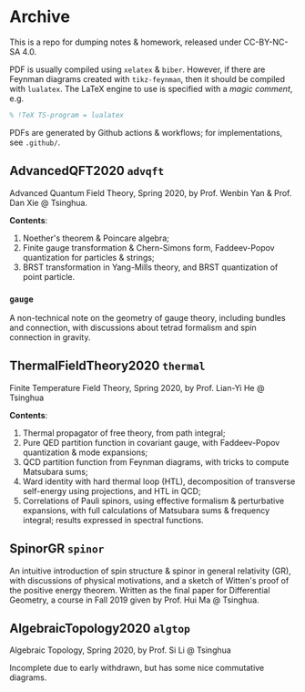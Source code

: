 # Archive

This is a repo for dumping notes & homework, released under CC-BY-NC-SA 4.0. 

PDF is usually compiled using `xelatex` & `biber`. However, if there are Feynman diagrams created with `tikz-feynman`, then it should be compiled with `lualatex`. The LaTeX engine to use is specified with a _magic comment_, e.g.
```latex
% !TeX TS-program = lualatex
```

PDFs are generated by Github actions & workflows; for implementations, see `.github/`. 

## AdvancedQFT2020 `advqft`

Advanced Quantum Field Theory, Spring 2020, by Prof. Wenbin Yan & Prof. Dan Xie @ Tsinghua. 

**Contents**:
1. Noether's theorem & Poincare algebra;
2. Finite gauge transformation & Chern-Simons form, Faddeev-Popov quantization for particles & strings;
3. BRST transformation in Yang-Mills theory, and BRST quantization of point particle.

### `gauge`

A non-technical note on the geometry of gauge theory, including bundles and connection, with discussions about tetrad formalism and spin connection in gravity. 

## ThermalFieldTheory2020 `thermal`

Finite Temperature Field Theory, Spring 2020, by Prof. Lian-Yi He @ Tsinghua

**Contents**:
1. Thermal propagator of free theory, from path integral;
2. Pure QED partition function in covariant gauge, with Faddeev-Popov quantization & mode expansions;
3. QCD partition function from Feynman diagrams, with tricks to compute Matsubara sums;
4. Ward identity with hard thermal loop (HTL), decomposition of transverse self-energy using projections, and HTL in QCD;
5. Correlations of Pauli spinors, using effective formalism & perturbative expansions, with full calculations of Matsubara sums & frequency integral; results expressed in spectral functions.

## SpinorGR `spinor`

An intuitive introduction of spin structure & spinor in general relativity (GR), with discussions of physical motivations, and a sketch of Witten's proof of the positive energy theorem. Written as the final paper for Differential Geometry, a course in Fall 2019 given by Prof. Hui Ma @ Tsinghua.

## AlgebraicTopology2020 `algtop`

Algebraic Topology, Spring 2020, by Prof. Si Li @ Tsinghua

Incomplete due to early withdrawn, but has some nice commutative diagrams.
